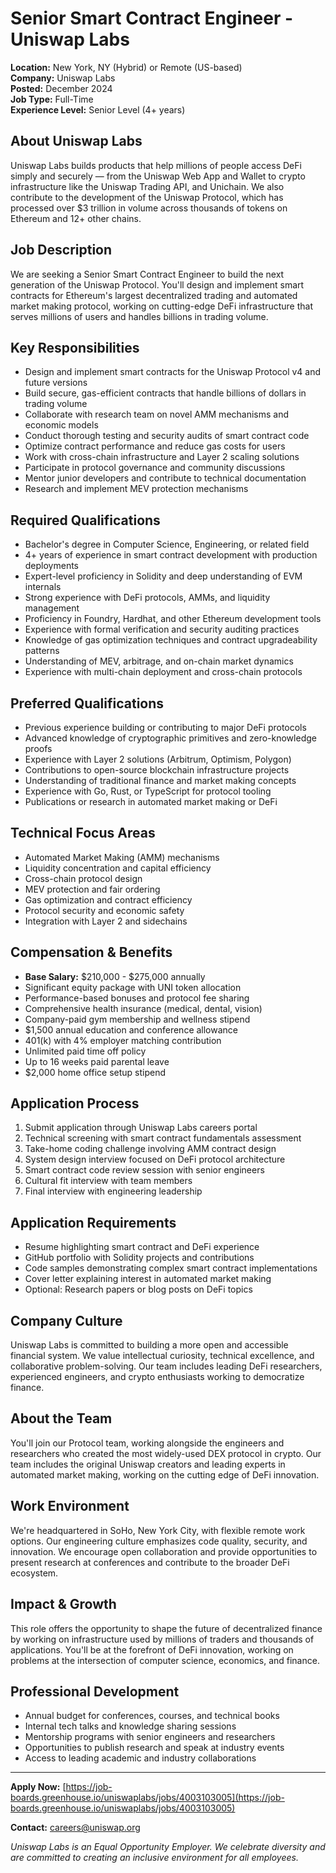 # Senior Smart Contract Engineer - Uniswap Labs
**Location:** New York, NY (Hybrid) or Remote (US-based)  
**Company:** Uniswap Labs  
**Posted:** December 2024  
**Job Type:** Full-Time  
**Experience Level:** Senior Level (4+ years)  

## About Uniswap Labs
Uniswap Labs builds products that help millions of people access DeFi simply and securely — from the Uniswap Web App and Wallet to crypto infrastructure like the Uniswap Trading API, and Unichain. We also contribute to the development of the Uniswap Protocol, which has processed over $3 trillion in volume across thousands of tokens on Ethereum and 12+ other chains.

## Job Description
We are seeking a Senior Smart Contract Engineer to build the next generation of the Uniswap Protocol. You'll design and implement smart contracts for Ethereum's largest decentralized trading and automated market making protocol, working on cutting-edge DeFi infrastructure that serves millions of users and handles billions in trading volume.

## Key Responsibilities
- Design and implement smart contracts for the Uniswap Protocol v4 and future versions
- Build secure, gas-efficient contracts that handle billions of dollars in trading volume
- Collaborate with research team on novel AMM mechanisms and economic models
- Conduct thorough testing and security audits of smart contract code
- Optimize contract performance and reduce gas costs for users
- Work with cross-chain infrastructure and Layer 2 scaling solutions
- Participate in protocol governance and community discussions
- Mentor junior developers and contribute to technical documentation
- Research and implement MEV protection mechanisms

## Required Qualifications
- Bachelor's degree in Computer Science, Engineering, or related field
- 4+ years of experience in smart contract development with production deployments
- Expert-level proficiency in Solidity and deep understanding of EVM internals
- Strong experience with DeFi protocols, AMMs, and liquidity management
- Proficiency in Foundry, Hardhat, and other Ethereum development tools
- Experience with formal verification and security auditing practices
- Knowledge of gas optimization techniques and contract upgradeability patterns
- Understanding of MEV, arbitrage, and on-chain market dynamics
- Experience with multi-chain deployment and cross-chain protocols

## Preferred Qualifications
- Previous experience building or contributing to major DeFi protocols
- Advanced knowledge of cryptographic primitives and zero-knowledge proofs
- Experience with Layer 2 solutions (Arbitrum, Optimism, Polygon)
- Contributions to open-source blockchain infrastructure projects
- Understanding of traditional finance and market making concepts
- Experience with Go, Rust, or TypeScript for protocol tooling
- Publications or research in automated market making or DeFi

## Technical Focus Areas
- Automated Market Making (AMM) mechanisms
- Liquidity concentration and capital efficiency
- Cross-chain protocol design
- MEV protection and fair ordering
- Gas optimization and contract efficiency
- Protocol security and economic safety
- Integration with Layer 2 and sidechains

## Compensation & Benefits
- **Base Salary:** $210,000 - $275,000 annually
- Significant equity package with UNI token allocation
- Performance-based bonuses and protocol fee sharing
- Comprehensive health insurance (medical, dental, vision)
- Company-paid gym membership and wellness stipend
- $1,500 annual education and conference allowance
- 401(k) with 4% employer matching contribution
- Unlimited paid time off policy
- Up to 16 weeks paid parental leave
- $2,000 home office setup stipend

## Application Process
1. Submit application through Uniswap Labs careers portal
2. Technical screening with smart contract fundamentals assessment
3. Take-home coding challenge involving AMM contract design
4. System design interview focused on DeFi protocol architecture
5. Smart contract code review session with senior engineers
6. Cultural fit interview with team members
7. Final interview with engineering leadership

## Application Requirements
- Resume highlighting smart contract and DeFi experience
- GitHub portfolio with Solidity projects and contributions
- Code samples demonstrating complex smart contract implementations
- Cover letter explaining interest in automated market making
- Optional: Research papers or blog posts on DeFi topics

## Company Culture
Uniswap Labs is committed to building a more open and accessible financial system. We value intellectual curiosity, technical excellence, and collaborative problem-solving. Our team includes leading DeFi researchers, experienced engineers, and crypto enthusiasts working to democratize finance.

## About the Team
You'll join our Protocol team, working alongside the engineers and researchers who created the most widely-used DEX protocol in crypto. Our team includes the original Uniswap creators and leading experts in automated market making, working on the cutting edge of DeFi innovation.

## Work Environment
We're headquartered in SoHo, New York City, with flexible remote work options. Our engineering culture emphasizes code quality, security, and innovation. We encourage open collaboration and provide opportunities to present research at conferences and contribute to the broader DeFi ecosystem.

## Impact & Growth
This role offers the opportunity to shape the future of decentralized finance by working on infrastructure used by millions of traders and thousands of applications. You'll be at the forefront of DeFi innovation, working on problems at the intersection of computer science, economics, and finance.

## Professional Development
- Annual budget for conferences, courses, and technical books
- Internal tech talks and knowledge sharing sessions
- Mentorship programs with senior engineers and researchers
- Opportunities to publish research and speak at industry events
- Access to leading academic and industry collaborations

---

**Apply Now:** [https://job-boards.greenhouse.io/uniswaplabs/jobs/4003103005](https://job-boards.greenhouse.io/uniswaplabs/jobs/4003103005)

**Contact:** careers@uniswap.org

*Uniswap Labs is an Equal Opportunity Employer. We celebrate diversity and are committed to creating an inclusive environment for all employees.*